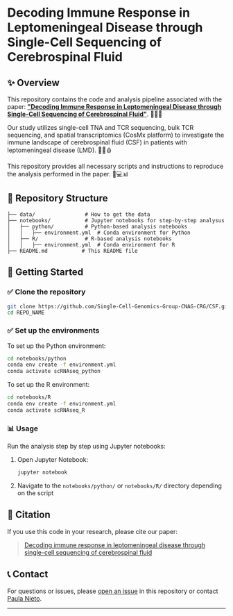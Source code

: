 # Decoding Immune Response in Leptomeningeal Disease through Single-Cell Sequencing of Cerebrospinal Fluid 

## ✨ Overview 

This repository contains the code and analysis pipeline associated with the paper: [**"Decoding Immune Response in Leptomeningeal Disease through Single-Cell Sequencing of Cerebrospinal Fluid"**](https://www.biorxiv.org/content/10.1101/2025.01.27.634744v1). 🔬🧬🧠

Our study utilizes single-cell TNA and TCR sequencing, bulk TCR sequencing, and spatial transcriptomics (CosMx platform) to investigate the immune landscape of cerebrospinal fluid (CSF) in patients with leptomeningeal disease (LMD). 🧪🧫🩸 

This repository provides all necessary scripts and instructions to reproduce the analysis performed in the paper. 📝💻📊

## 📂 Repository Structure

```
├── data/                # How to get the data
├── notebooks/           # Jupyter notebooks for step-by-step analysus
│   ├── python/          # Python-based analysis notebooks
│   │   ├── environment.yml  # Conda environment for Python
│   ├── R/               # R-based analysis notebooks
│   │   ├── environment.yml  # Conda environment for R
├── README.md           # This README file
```

## 🚀 Getting Started

### ✅ Clone the repository

```bash
git clone https://github.com/Single-Cell-Genomics-Group-CNAG-CRG/CSF.git
cd REPO_NAME
```

### ✅  Set up the environments

To set up the Python environment:
```bash
cd notebooks/python
conda env create -f environment.yml
conda activate scRNAseq_python
```

To set up the R environment:
```bash
cd notebooks/R
conda env create -f environment.yml
conda activate scRNAseq_R
```

### 📊 Usage

Run the analysis step by step using Jupyter notebooks:

1. Open Jupyter Notebook:
   ```bash
   jupyter notebook
   ```
2. Navigate to the `notebooks/python/` or `notebooks/R/` directory depending on the script

## 📝 Citation

If you use this code in your research, please cite our paper:

> [Decoding immune response in leptomeningeal disease through single-cell sequencing of cerebrospinal fluid](https://www.biorxiv.org/content/10.1101/2025.01.27.634744v1)

## 📞 Contact

For questions or issues, please [open an issue](https://github.com/Single-Cell-Genomics-Group-CNAG-CRG/CSF/issues/new/choose) in this repository or contact [Paula Nieto](mailto:paula.nieto@cnag.eu). 

---
